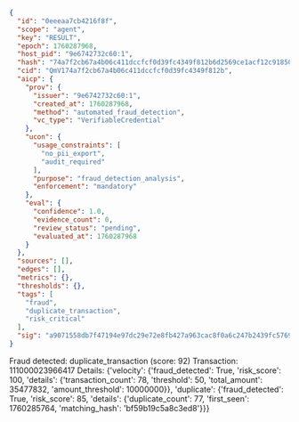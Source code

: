 ```json
{
  "id": "0eeeaa7cb4216f8f",
  "scope": "agent",
  "key": "RESULT",
  "epoch": 1760287968,
  "host_pid": "9e6742732c60:1",
  "hash": "74a7f2cb67a4b06c411dccfcf0d39fc4349f812b6d2569ce1acf12c91850561e",
  "cid": "QmV174a7f2cb67a4b06c411dccfcf0d39fc4349f812b",
  "aicp": {
    "prov": {
      "issuer": "9e6742732c60:1",
      "created_at": 1760287968,
      "method": "automated_fraud_detection",
      "vc_type": "VerifiableCredential"
    },
    "ucon": {
      "usage_constraints": [
        "no_pii_export",
        "audit_required"
      ],
      "purpose": "fraud_detection_analysis",
      "enforcement": "mandatory"
    },
    "eval": {
      "confidence": 1.0,
      "evidence_count": 0,
      "review_status": "pending",
      "evaluated_at": 1760287968
    }
  },
  "sources": [],
  "edges": [],
  "metrics": {},
  "thresholds": {},
  "tags": [
    "fraud",
    "duplicate_transaction",
    "risk_critical"
  ],
  "sig": "a9071558db7f47194e97dc29e72e8fb427a963cac8f0a6c247b2439fc57698b4"
}
```

Fraud detected: duplicate_transaction (score: 92)
Transaction: 111000023966417
Details: {'velocity': {'fraud_detected': True, 'risk_score': 100, 'details': {'transaction_count': 78, 'threshold': 50, 'total_amount': 35477832, 'amount_threshold': 10000000}}, 'duplicate': {'fraud_detected': True, 'risk_score': 85, 'details': {'duplicate_count': 77, 'first_seen': 1760285764, 'matching_hash': 'bf59b19c5a8c3ed8'}}}
